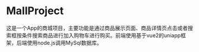 # MallProject
这是一个App的商城项目，主要功能是通过商品展示页面、商品详情页点击或者搜索框按条件搜索商品进行加入购物车进行购买。前端使用基于vue2的uniapp框架，后端使用node.js调用MySql数据库。
